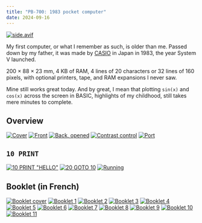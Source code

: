 ```yaml
---
title: "PB-700: 1983 pocket computer"
date: 2024-09-16
---
```


[![side.avif](/assets/pb700/side.avif)](/assets/pb700/side.avif)

My first computer, or what I remember as such, is older than me. Passed down by my father, it was made by [CASIO](https://www.casio.com/) in Japan in 1983, the year System V launched.

200 × 88 × 23 mm, 4 KB of RAM, 4 lines of 20 characters or 32 lines of 160 pixels, with optional printers, tape, and RAM expansions I never saw.

Mine still works great today. And by great, I mean that plotting `sin(x)` and `cos(x)` across the screen in BASIC, highlights of my childhood, still takes mere minutes to complete.

## Overview

[![Cover](/assets/pb700/cover.avif)](/assets/pb700/cover.avif)
[![Front](/assets/pb700/frontoff.avif)](/assets/pb700/frontoff.avif)
[![Back, opened](/assets/pb700/back.avif)](/assets/pb700/back.avif)
[![Contrast control](/assets/pb700/contrast.avif)](/assets/pb700/contrast.avif)
[![Port](/assets/pb700/port.avif)](/assets/pb700/port.avif)

## `10 PRINT`

[![10 PRINT "HELLO"](/assets/pb700/10.avif)](/assets/pb700/10.avif)
[![20 GOTO 10](/assets/pb700/20.avif)](/assets/pb700/20.avif)
[![Running](/assets/pb700/run.avif)](/assets/pb700/run.avif)

## Booklet (in French)

[![Booklet cover](/assets/pb700/manual0.avif)](/assets/pb700/manual0.avif)
[![Booklet 1](/assets/pb700/manual1.avif)](/assets/pb700/manual1.avif)
[![Booklet 2](/assets/pb700/manual2.avif)](/assets/pb700/manual2.avif)
[![Booklet 3](/assets/pb700/manual3.avif)](/assets/pb700/manual3.avif)
[![Booklet 4](/assets/pb700/manual4.avif)](/assets/pb700/manual4.avif)
[![Booklet 5](/assets/pb700/manual5.avif)](/assets/pb700/manual5.avif)
[![Booklet 6](/assets/pb700/manual6.avif)](/assets/pb700/manual6.avif)
[![Booklet 7](/assets/pb700/manual7.avif)](/assets/pb700/manual7.avif)
[![Booklet 8](/assets/pb700/manual8.avif)](/assets/pb700/manual8.avif)
[![Booklet 9](/assets/pb700/manual9.avif)](/assets/pb700/manual9.avif)
[![Booklet 10](/assets/pb700/manual10.avif)](/assets/pb700/manual10.avif)
[![Booklet 11](/assets/pb700/manual11.avif)](/assets/pb700/manual11.avif)
